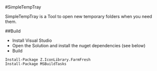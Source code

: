 ﻿ 
#SimpleTempTray

SimpleTempTray is a Tool to open new temporary folders when you need them.

##Build

* Install Visual Studio
* Open the Solution and install the nuget dependencies (see below)
* Build

```
Install-Package Z.IconLibrary.FarmFresh
Install-Package MSBuildTasks
```